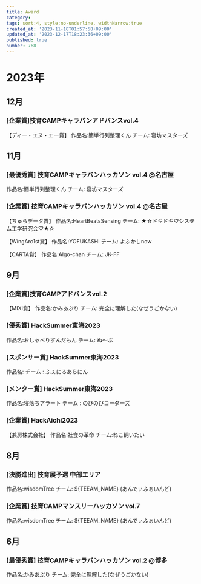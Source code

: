 ```yaml
---
title: Award
category:
tags: sort:4, style:no-underline, widthNarrow:true
created_at: '2023-11-18T01:57:58+09:00'
updated_at: '2023-12-17T18:23:36+09:00'
published: true
number: 768
---
```


# 2023年

## 12月
### [企業賞]技育CAMPキャラバンアドバンスvol.4
【ディー・エヌ・エー賞】
作品名:簡単行列整理くん
チーム: 寝坊マスターズ

## 11月
### [最優秀賞] 技育CAMPキャラバンハッカソン vol.4 @名古屋
作品名:簡単行列整理くん
チーム: 寝坊マスターズ

### [企業賞] 技育CAMPキャラバンハッカソン vol.4 @名古屋
【ちゅらデータ賞】
作品名:HeartBeatsSensing
チーム: ★☆ドキドキ♡システム工学研究会♡★☆

【WingArc1st賞】
作品名:YOFUKASHI
チーム: よふかしnow

【CARTA賞】
作品名:Algo-chan
チーム: JK-FF

## 9月

### [企業賞]技育CAMPアドバンスvol.2
【MIXI賞】
作品名:かみあぷり
チーム: 完全に理解した(なぜうごかない)

###  [優秀賞] HackSummer東海2023
作品名:おしゃべりずんだもん
チーム: ぬ〜ぶ

### [スポンサー賞] HackSummer東海2023
作品名:
チーム : ふぇにるあらにん

### [メンター賞] HackSummer東海2023
作品名:寝落ちアラート
チーム : のびのびコーダーズ

### [企業賞] HackAichi2023
【兼房株式会社】
作品名:社食の革命
チーム:ねこ飼いたい

## 8月

### [決勝進出] 技育展予選 中部エリア
作品名:wisdomTree
チーム: ${TEEAM_NAME} (あんでぃふぁいんど)
### [企業賞] 技育CAMPマンスリーハッカソン vol.7
作品名:wisdomTree
チーム: ${TEEAM_NAME} (あんでぃふぁいんど)

## 6月
### [最優秀賞] 技育CAMPキャラバンハッカソン vol.2 @博多
作品名:かみあぷり
チーム: 完全に理解した(なぜうごかない)

